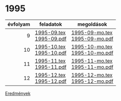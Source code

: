 # 1995

| évfolyam | feladatok | megoldások |
|---:|---|---|
| 9|[1995-09.tex](1995-09.tex) <br> [1995-09.pdf](1995-09.pdf) | [1995-09-mo.tex](1995-09-mo.tex) <br> [1995-09-mo.pdf](1995-09-mo.pdf)|
| 10|[1995-10.tex](1995-10.tex) <br> [1995-10.pdf](1995-10.pdf) | [1995-10-mo.tex](1995-10-mo.tex) <br> [1995-10-mo.pdf](1995-09-mo.pdf)|
| 11|[1995-11.tex](1995-11.tex) <br> [1995-11.pdf](1995-11.pdf) | [1995-11-mo.tex](1995-11-mo.tex) <br> [1995-11-mo.pdf](1995-09-mo.pdf)|
| 12|[1995-12.tex](1995-12.tex) <br> [1995-12.pdf](1995-12.pdf) | [1995-12-mo.tex](1995-12-mo.tex) <br> [1995-12-mo.pdf](1995-09-mo.pdf)|

[Eredmények](eredmenyek-1995.md)

